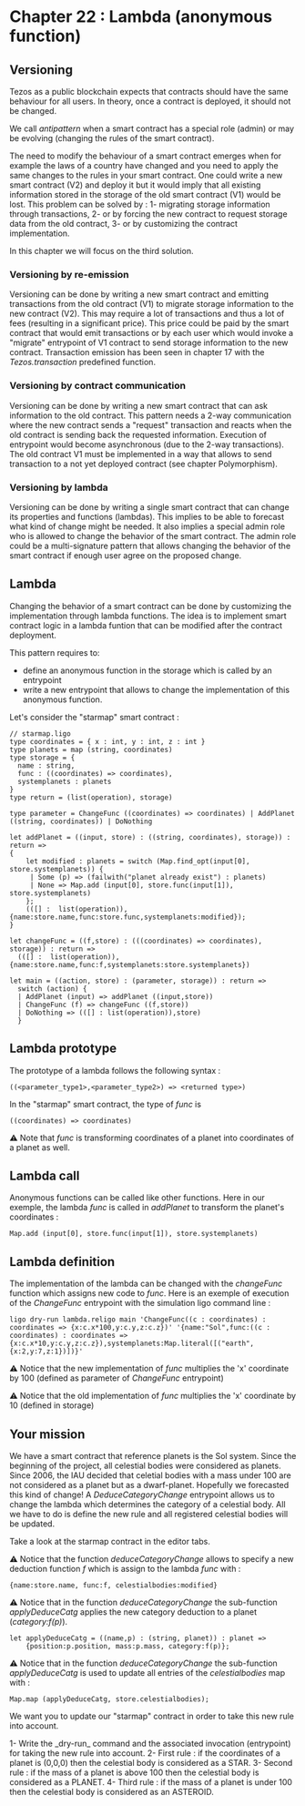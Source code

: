 # Chapter 22 : Lambda (anonymous function)

<dialog character="alien">red alert the humans are here battle station surrender dirty humans or die we are the master of this universe and we will easily destroy you hahahaha</dialog>

## Versioning

Tezos as a public blockchain expects that contracts should have the same behaviour for all users. In theory, once a contract is deployed, it should not be changed.

We call _antipattern_ when a smart contract has a special role (admin) or may be evolving (changing the rules of the smart contract).

The need to modify the behaviour of a smart contract emerges when for example the laws of a country have changed and you need to apply the same changes to the rules in your smart contract.
One could write a new smart contract (V2) and deploy it but it would imply that all existing information stored in the storage of the old smart contract (V1) would be lost. This problem can be solved by :
1- migrating storage information through transactions,
2- or by forcing the new contract to request storage data from the old contract,
3- or by customizing the contract implementation.

In this chapter we will focus on the third solution.


### Versioning by re-emission

Versioning can be done by writing a new smart contract and emitting transactions from the old contract (V1) to migrate storage information to the new contract (V2). This may require a lot of transactions and thus a lot of fees (resulting in a significant price). This price could be paid by the smart contract that would emit transactions or by each user which would invoke a "migrate" entrypoint of V1 contract to send storage information to the new contract. Transaction emission has been seen in chapter 17 with the _Tezos.transaction_ predefined function.

### Versioning by contract communication

Versioning can be done by writing a new smart contract that can ask information to the old contract. This pattern needs a 2-way communication where the new contract sends a "request" transaction and reacts when the old contract is sending back the requested information. Execution of entrypoint would become asynchronous (due to the 2-way transactions). The old contract V1 must be implemented in a way that allows to send transaction to a not yet deployed contract (see chapter Polymorphism).

### Versioning by lambda

Versioning can be done by writing a single smart contract that can change its properties and functions (lambdas). This implies to be able to forecast what kind of change might be needed. It also implies a special admin role who is allowed to change the behavior of the smart contract. The admin role could be a multi-signature pattern that allows changing the behavior of the smart contract if enough user agree on the proposed change.

## Lambda

Changing the behavior of a smart contract can be done by customizing the implementation through lambda functions. The idea is to implement smart contract logic in a lambda funtion that can be modified after the contract deployment.

This pattern requires to:
- define an anonymous function in the storage which is called by an entrypoint
- write a new entrypoint that allows to change the implementation of this anonymous function.

Let's consider the "starmap" smart contract :

```
// starmap.ligo
type coordinates = { x : int, y : int, z : int }
type planets = map (string, coordinates)
type storage = {
  name : string,
  func : ((coordinates) => coordinates),
  systemplanets : planets
}
type return = (list(operation), storage)

type parameter = ChangeFunc ((coordinates) => coordinates) | AddPlanet ((string, coordinates)) | DoNothing

let addPlanet = ((input, store) : ((string, coordinates), storage)) : return =>
{
    let modified : planets = switch (Map.find_opt(input[0], store.systemplanets)) {
     | Some (p) => (failwith("planet already exist") : planets)
     | None => Map.add (input[0], store.func(input[1]), store.systemplanets)
    };
    (([] :  list(operation)), {name:store.name,func:store.func,systemplanets:modified});
}

let changeFunc = ((f,store) : (((coordinates) => coordinates), storage)) : return =>
  (([] :  list(operation)), {name:store.name,func:f,systemplanets:store.systemplanets})

let main = ((action, store) : (parameter, storage)) : return =>
  switch (action) {
  | AddPlanet (input) => addPlanet ((input,store))
  | ChangeFunc (f) => changeFunc ((f,store))
  | DoNothing => (([] : list(operation)),store)
  }
```

## Lambda prototype

The prototype of a lambda follows the following syntax :

```
((<parameter_type1>,<parameter_type2>) => <returned type>)
```

In the "starmap" smart contract, the type of _func_ is

```
((coordinates) => coordinates)
```

⚠️ Note that _func_ is transforming coordinates of a planet into coordinates of a planet as well.

## Lambda call

Anonymous functions can be called like other functions. Here in our exemple, the lambda _func_ is called in _addPlanet_ to transform the planet's coordinates :

```
Map.add (input[0], store.func(input[1]), store.systemplanets)
```

## Lambda definition

The implementation of the lambda can be changed with the _changeFunc_ function which assigns new code to _func_. Here is an exemple of execution of the _ChangeFunc_ entrypoint with the simulation ligo command line :

```
ligo dry-run lambda.religo main 'ChangeFunc((c : coordinates) : coordinates => {x:c.x*100,y:c.y,z:c.z})' '{name:"Sol",func:((c : coordinates) : coordinates => {x:c.x*10,y:c.y,z:c.z}),systemplanets:Map.literal([("earth", {x:2,y:7,z:1})])}'
```

⚠️ Notice that the new implementation of _func_ multiplies the 'x' coordinate by 100 (defined as parameter of _ChangeFunc_ entrypoint)

⚠️ Notice that the old implementation of _func_ multiplies the 'x' coordinate by 10 (defined in storage)

## Your mission

We have a smart contract that reference planets is the Sol system. Since the beginning of the project, all celestial bodies were considered as planets.
Since 2006, the IAU decided that celetial bodies with a mass under 100 are not considered as a planet but as a dwarf-planet. Hopefully we forecasted this kind of change! A _DeduceCategoryChange_ entrypoint allows us to change the lambda which determines the category of a celestial body. All we have to do is define the new rule and all registered celestial bodies will be updated.

Take a look at the starmap contract in the editor tabs.

⚠️ Notice that the function _deduceCategoryChange_ allows to specify a new deduction function _f_ which is assign to the lambda _func_ with :

```
{name:store.name, func:f, celestialbodies:modified}
```

⚠️ Notice that in the function _deduceCategoryChange_ the sub-function _applyDeduceCatg_ applies the new category deduction to a planet (_category:f(p)_).

```
let applyDeduceCatg = ((name,p) : (string, planet)) : planet =>
    {position:p.position, mass:p.mass, category:f(p)};
```

⚠️ Notice that in the function _deduceCategoryChange_ the  sub-function _applyDeduceCatg_ is used to update all entries of the _celestialbodies_ map with :

```
Map.map (applyDeduceCatg, store.celestialbodies);
```

We want you to update our "starmap" contract in order to take this new rule into account.

<!-- prettier-ignore -->1- Write the _dry-run_ command and the associated invocation (entrypoint) for taking the new rule into account.

<!-- prettier-ignore -->2- First rule : if the coordinates of a planet is (0,0,0) then the celestial body is considered as a STAR.

<!-- prettier-ignore -->3- Second rule : if the mass of a planet is above 100 then the celestial body is considered as a PLANET.

<!-- prettier-ignore -->4- Third rule : if the mass of a planet is under 100 then the celestial body is considered as an ASTEROID.

